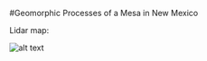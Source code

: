 #Geomorphic Processes of a Mesa in New Mexico

Lidar map:

![alt text](https://github.com/atlas289/Mesa-Analysis/tree/master/graphs/viz.mean.hs.white.jpg "Lidar map")
